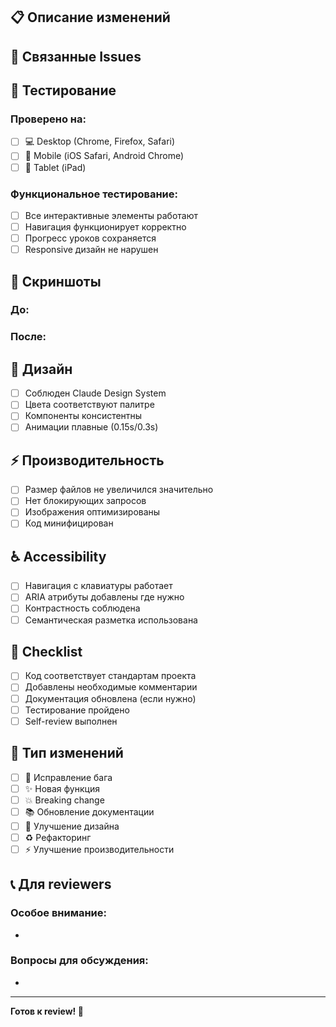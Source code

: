 ## 📋 Описание изменений

<!-- Четко опишите что изменено и зачем -->

## 🔗 Связанные Issues

<!-- Укажите номера связанных issues: Fixes #123, Closes #456 -->

## 🧪 Тестирование

### Проверено на:
- [ ] 💻 Desktop (Chrome, Firefox, Safari)
- [ ] 📱 Mobile (iOS Safari, Android Chrome)
- [ ] 📱 Tablet (iPad)

### Функциональное тестирование:
- [ ] Все интерактивные элементы работают
- [ ] Навигация функционирует корректно
- [ ] Прогресс уроков сохраняется
- [ ] Responsive дизайн не нарушен

## 📸 Скриншоты

<!-- Добавьте скриншоты до/после для UI изменений -->

### До:
<!-- скриншот -->

### После:
<!-- скриншот -->

## 🎨 Дизайн

- [ ] Соблюден Claude Design System
- [ ] Цвета соответствуют палитре
- [ ] Компоненты консистентны
- [ ] Анимации плавные (0.15s/0.3s)

## ⚡ Производительность

- [ ] Размер файлов не увеличился значительно
- [ ] Нет блокирующих запросов
- [ ] Изображения оптимизированы
- [ ] Код минифицирован

## ♿ Accessibility

- [ ] Навигация с клавиатуры работает
- [ ] ARIA атрибуты добавлены где нужно
- [ ] Контрастность соблюдена
- [ ] Семантическая разметка использована

## 📝 Checklist

- [ ] Код соответствует стандартам проекта
- [ ] Добавлены необходимые комментарии
- [ ] Документация обновлена (если нужно)
- [ ] Тестирование пройдено
- [ ] Self-review выполнен

## 🔄 Тип изменений

- [ ] 🐛 Исправление бага
- [ ] ✨ Новая функция
- [ ] 💥 Breaking change
- [ ] 📚 Обновление документации
- [ ] 🎨 Улучшение дизайна
- [ ] ♻️ Рефакторинг
- [ ] ⚡ Улучшение производительности

## 📞 Для reviewers

<!-- Укажите на что обратить особое внимание -->

### Особое внимание:
- 

### Вопросы для обсуждения:
- 

---

**Готов к review! 🚀**
